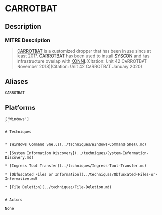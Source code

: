
# CARROTBAT

## Description

### MITRE Description

> [CARROTBAT](https://attack.mitre.org/software/S0462) is a customized dropper that has been in use since at least 2017. [CARROTBAT](https://attack.mitre.org/software/S0462) has been used to install [SYSCON](https://attack.mitre.org/software/S0464) and has infrastructure overlap with [KONNI](https://attack.mitre.org/software/S0356).(Citation: Unit 42 CARROTBAT November 2018)(Citation: Unit 42 CARROTBAT January 2020)

## Aliases

```
CARROTBAT
```

## Platforms

```
['Windows']
``

# Techniques


* [Windows Command Shell](../techniques/Windows-Command-Shell.md)

* [System Information Discovery](../techniques/System-Information-Discovery.md)
    
* [Ingress Tool Transfer](../techniques/Ingress-Tool-Transfer.md)
    
* [Obfuscated Files or Information](../techniques/Obfuscated-Files-or-Information.md)
    
* [File Deletion](../techniques/File-Deletion.md)
    

# Actors

None
